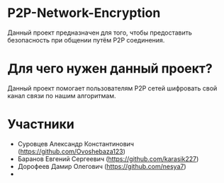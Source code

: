 # P2P-Network-Encryption
Данный проект предназначен для того, чтобы предоставить безопасность при общении путём P2P соединения.

# Для чего нужен данный проект?
Данный проект помогает пользователям P2P сетей шифровать свой канал связи по нашим алгоритмам.

# Участники
- Суровцев Александр Константинович (https://github.com/Ovoshebaza123)
- Баранов Евгений Сергеевич (https://github.com/karasik227)
- Дорофеев Дамир Олегович (https://github.com/nesya7)
-
